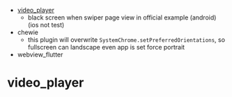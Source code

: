 - [video_player](https://pub.dev/packages/video_player)
	- black screen when swiper page view in official example (android) (ios not test)
- chewie
	- this plugin will overwrite `SystemChrome.setPreferredOrientations`, so fullscreen can landscape even app is set force portrait
- webview_flutter
# video_player